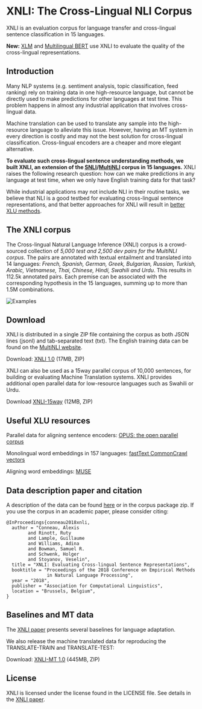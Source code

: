 # XNLI: The Cross-Lingual NLI Corpus
XNLI is an evaluation corpus for language transfer and cross-lingual sentence classification in 15 languages.

**New:** [XLM](https://github.com/facebookresearch/XLM) and [Multilingual BERT](https://github.com/google-research/bert/blob/master/multilingual.md#models) use XNLI to evaluate the quality of the cross-lingual representations.

## Introduction
Many NLP systems (e.g. sentiment analysis, topic classification, feed ranking) rely on training data in one high-resource language, but cannot be directly used to make predictions for other languages at test time.
This problem happens in almost any industrial application that involves cross-lingual data.

Machine translation can be used to translate any sample into the high-resource language to alleviate this issue.
However, having an MT system in every direction is costly and may not the best solution for cross-lingual classification.
Cross-lingual encoders are a cheaper and more elegant alternative.

**To evaluate such cross-lingual sentence understanding methods, we built XNLI, an extension of the
[SNLI](https://nlp.stanford.edu/projects/snli/)/[MultiNLI](https://www.nyu.edu/projects/bowman/multinli/) corpus in 15 languages.**
XNLI raises the following research question: how can we make predictions in any language at test time, when we only have English training data for that task?

While industrial applications may not include NLI in their routine tasks, we believe that NLI is a good testbed for evaluating cross-lingual
sentence representations, and that better approaches for XNLI will result in [better XLU methods](https://github.com/google-research/bert/blob/master/multilingual.md#results).

## The XNLI corpus
The Cross-lingual Natural Language Inference (XNLI) corpus is a crowd-sourced collection of *5,000 test and 2,500 dev pairs for the MultiNLI corpus*.
The pairs are annotated with textual entailment and translated into 14 languages: *French, Spanish, German, Greek, Bulgarian,
Russian, Turkish, Arabic, Vietnamese, Thai, Chinese, Hindi, Swahili and Urdu*. This results in 112.5k annotated pairs.
Each premise can be associated with the corresponding hypothesis in the 15 languages, summing up to more than 1.5M combinations.

![Examples](https://dl.fbaipublicfiles.com/XNLI/xnli_examples.png)

## Download
XNLI is distributed in a single ZIP file containing the corpus as both JSON lines (jsonl) and tab-separated text (txt). The English training data can be found on the [MultiNLI website](https://www.nyu.edu/projects/bowman/multinli/).

Download: [XNLI 1.0](https://dl.fbaipublicfiles.com/XNLI/XNLI-1.0.zip) (17MB, ZIP)

XNLI can also be used as a 15way parallel corpus of 10,000 sentences, for building or evaluating Machine Translation systems. XNLI provides additional open parallel data for low-resource languages such as Swahili or Urdu.

Download [XNLI-15way](https://dl.fbaipublicfiles.com/XNLI/XNLI-15way.zip) (12MB, ZIP)

## Useful XLU resources
Parallel data for aligning sentence encoders: [OPUS: the open parallel corpus](http://opus.nlpl.eu/)

Monolingual word embeddings in 157 languages: [fastText CommonCrawl vectors](https://github.com/facebookresearch/fastText/blob/master/docs/crawl-vectors.md)

Aligning word embeddings: [MUSE](https://github.com/facebookresearch/MUSE)


## Data description paper and citation

A description of the data can be found [here](https://arxiv.org/abs/1809.05053) or in the corpus package zip. If you use the corpus in an academic paper, please consider citing:

```
@InProceedings{conneau2018xnli,
  author = "Conneau, Alexis
        and Rinott, Ruty
        and Lample, Guillaume
        and Williams, Adina
        and Bowman, Samuel R.
        and Schwenk, Holger
        and Stoyanov, Veselin",
  title = "XNLI: Evaluating Cross-lingual Sentence Representations",
  booktitle = "Proceedings of the 2018 Conference on Empirical Methods
               in Natural Language Processing",
  year = "2018",
  publisher = "Association for Computational Linguistics",
  location = "Brussels, Belgium",
}
```

## Baselines and MT data
The [XNLI paper](https://arxiv.org/abs/1809.05053) presents several baselines for language adaptation.

We also release the machine translated data for reproducing the TRANSLATE-TRAIN and TRANSLATE-TEST:

Download: [XNLI-MT 1.0](https://dl.fbaipublicfiles.com/XNLI/XNLI-MT-1.0.zip) (445MB, ZIP)

## License
XNLI is licensed under the license found in the LICENSE file. See details in the [XNLI paper](https://arxiv.org/abs/1809.05053).
